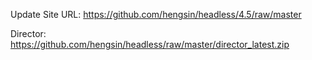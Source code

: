 Update Site URL:
https://github.com/hengsin/headless/4.5/raw/master

Director:
https://github.com/hengsin/headless/raw/master/director_latest.zip
